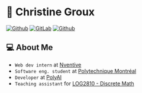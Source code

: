 # 🌄 Christine Groux

<!-- https://shields.io/ -->

[![Github](https://img.shields.io/badge/-ChrstnGrx-yellow?style=for-the-badge&logo=Github)](https://github.com/ChrstnGrx)
[![GitLab](https://img.shields.io/badge/-ChrstnGrx-white?style=for-the-badge&logo=gitlab)](https://gitlab.com/ChrstnGrx)
[![Github](https://img.shields.io/badge/-Christine_E_Groux-blue?style=for-the-badge&logo=LinkedIn)](https://www.linkedin.com/in/christineegroux/)

## 💻 About Me

- `Web dev intern` at [Nventive](https://nventive.com/en)
- `Software eng. student` at [Polytechnique Montréal](https://www.polymtl.ca/en/)
- `Developer` at [PolyAI](https://polyai.ca)
- `Teaching assistant` for [LOG2810 - Discrete Math](https://www.polymtl.ca/programmes/cours/structures-discretes)

<!-- ### 🛠 &nbsp;Tech Stack -->
